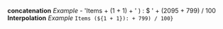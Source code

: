 **concatenation** _Example_ - 'Items + (1 + 1) + ' ) : $ ' + (2095 + 799) / 100
**Interpolation** _Example_ `Items (${1 + 1}): + 799) / 100}`
